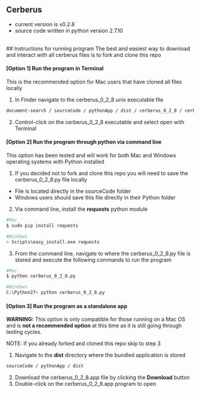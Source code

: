 ## Cerberus

- current version is v0.2.8
- source code written in python version 2.7.10

<br>
## Instructions for running program
The best and easiest way to download and interact with all cerberus files is to fork and clone this repo


#### [Option 1] Run the program in Terminal
This is the recommended option for Mac users that have cloned all files locally

1. In Finder navigate to the cerberus_0_2_8 unix executable file

  ```bash
  document-search / sourceCode / pythonApp / dist / cerberus_0_2_8 / cerberus_0_2_8
  ```
2. Control-click on the cerberus_0_2_8 executable and select open with Terminal


#### [Option 2] Run the program through python via command line
This option has been tested and will work for both Mac and Windows operating systems with Python installed

1. If you decided not to fork and clone this repo you will need to save the cerberus_0_2_8.py file locally
  - File is located directly in the sourceCode folder
  - Windows users should save this file directly in their Python folder
2. Via command line, install the **requests** python module
  ```bash
  #Mac
  $ sudo pip install requests

  #Windows
  > Scripts\easy_install.exe requests
  ```
3. From the command line, navigate to where the cerberus_0_2_8.py file is stored and execute the following commands to run the program
  ```bash
  #Mac
  $ python cerberus_0_2_8.py

  #Windows
  C:\Python27> python cerberus_0_2_8.py
  ```


#### [Option 3] Run the program as a standalone app
**WARNING:** This option is only compatible for those running on a Mac OS and is **not a recommended option** at this time as it is still going through testing cycles.

NOTE: If you already forked and cloned this repo skip to step 3

1. Navigate to the **dist** directory where the bundled application is stored

  ```bash
  sourceCode / pythonApp / dist
  ```
2. Download the cerberus_0_2_8.app file by clicking the **Download** button
3. Double-click on the cerberus_0_2_8.app program to open
